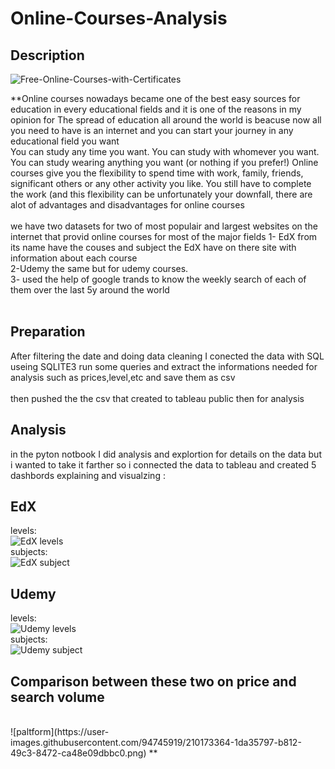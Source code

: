 # Online-Courses-Analysis
## Description
![Free-Online-Courses-with-Certificates](https://user-images.githubusercontent.com/94745919/210171900-fdba945e-8785-4be9-ae8a-bfbcad046ac7.jpg)


**Online courses nowadays became one of the best easy sources for education in every educational fields and it is one of the reasons in my opinion for The spread of education all around the world is beacuse now all you need to have is an internet and you can start your journey in any educational field you want 
<br/>
You can study any time you want. You can study with whomever you want. You can study wearing anything you want (or nothing if you prefer!) Online courses give you the flexibility to spend time with work, family, friends, significant others or any other activity you like. You still have to complete the work (and this flexibility can be
unfortunately your downfall, there are alot of advantages and disadvantages for online courses  
<br/>
we have two datasets for two of most populair and largest websites on the internet that provid online courses for most of the major fields
1- EdX from its name have the couses and subject the EdX have on there site with information about each course 
<br/>
2-Udemy the same but for udemy courses.
<br/>
3- used the help of google trands to know the weekly search of each of them over the last 5y around the world
<br/>
<br/>
## Preparation
After filtering the date and doing data cleaning I conected the data with SQL useing SQLITE3 run some queries and extract the informations needed for analysis such as prices,level,etc and save them as csv  
<br/>
then pushed the the csv that created to tableau public then for analysis
<br/>
## Analysis 
in the pyton notbook I did analysis and explortion for details on the data but i wanted to take it farther so i connected the data to tableau and created 5 dashbords explaining and visualzing : 
<br/>
## EdX
levels:
<br/>
![EdX levels](https://user-images.githubusercontent.com/94745919/210173170-0136e1ce-6ac1-40d6-bcdb-0a2bf49916b0.png)
<br/>
subjects:
<br/>
![EdX subject](https://user-images.githubusercontent.com/94745919/210173218-d902a04f-518d-42b2-bbef-687d16fd5491.png)
<br/>
## Udemy 
levels:
<br/>
![Udemy levels](https://user-images.githubusercontent.com/94745919/210173236-d4b91157-39cf-4ac4-9f5f-c909d13b55de.png)
<br/>
subjects:
<br/>
![Udemy subject](https://user-images.githubusercontent.com/94745919/210173275-eed1174d-8322-48a1-a109-6147693a7175.png)
## Comparison between these two on price and search volume
<br/>
![paltform](https://user-images.githubusercontent.com/94745919/210173364-1da35797-b812-49c3-8472-ca48e09dbbc0.png)
**





